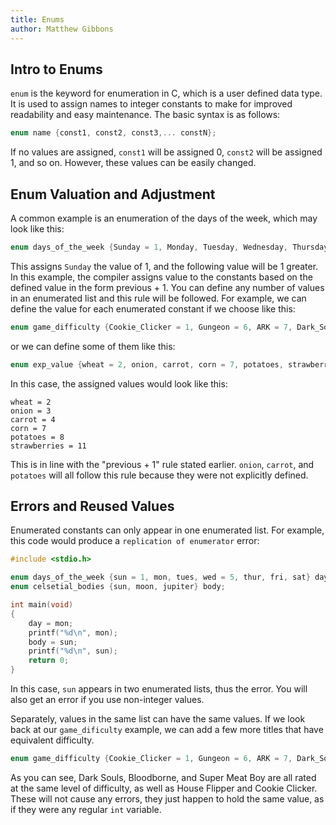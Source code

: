 ```yaml
---
title: Enums
author: Matthew Gibbons
---
```


## Intro to Enums

`enum` is the keyword for enumeration in C, which is a user defined data type. It is used to assign names to integer constants to make for improved readability and easy maintenance. The basic syntax is as follows:

``` c
enum name {const1, const2, const3,... constN};
```

If no values are assigned, `const1` will be assigned 0, `const2` will be assigned 1, and so on. However, these values can be easily changed.

## Enum Valuation and Adjustment

A common example is an enumeration of the days of the week, which may look like this:

``` c
enum days_of_the_week {Sunday = 1, Monday, Tuesday, Wednesday, Thursday, Friday, Saturday};
```

This assigns `Sunday` the value of 1, and the following value will be 1 greater. In this example, the compiler assigns value to the constants based on the defined value in the form previous + 1. You can define any number of values in an enumerated list and this rule will be followed. For example, we can define the value for each enumerated constant if we choose like this:

``` c
enum game_difficulty {Cookie_Clicker = 1, Gungeon = 6, ARK = 7, Dark_Souls = 10};
```

or we can define some of them like this:

``` c
enum exp_value {wheat = 2, onion, carrot, corn = 7, potatoes, strawberries = 11}
```

In this case, the assigned values would look like this:

```
wheat = 2
onion = 3
carrot = 4
corn = 7
potatoes = 8
strawberries = 11
```

This is in line with the "previous + 1" rule stated earlier. `onion`, `carrot`, and `potatoes` will all follow this rule because they were not explicitly defined.

## Errors and Reused Values

Enumerated constants can only appear in one enumerated list. For example, this code would produce a `replication of enumerator` error:

``` c
#include <stdio.h>

enum days_of_the_week {sun = 1, mon, tues, wed = 5, thur, fri, sat} day;
enum celsetial_bodies {sun, moon, jupiter} body;

int main(void)
{
	day = mon;
	printf("%d\n", mon);
	body = sun;
	printf("%d\n", sun);
	return 0;
}
```

In this case, `sun` appears in two enumerated lists, thus the error. You will also get an error if you use non-integer values.

Separately, values in the same list can have the same values. If we look back at our `game_dificulty` example, we can add a few more titles that have equivalent difficulty.

``` c
enum game_difficulty {Cookie_Clicker = 1, Gungeon = 6, ARK = 7, Dark_Souls = 10, Super_Meat_Boy = 10, House_Flipper = 1, Bloodborne = 10};
```

As you can see, Dark Souls, Bloodborne, and Super Meat Boy are all rated at the same level of difficulty, as well as House Flipper and Cookie Clicker. These will not cause any errors, they just happen to hold the same value, as if they were any regular `int` variable.